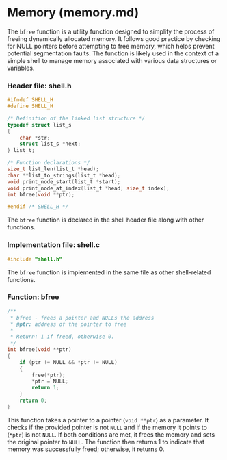# Memory (memory.md)
The `bfree` function is a utility function designed to simplify the process of freeing dynamically allocated memory. It follows good practice by checking for NULL pointers before attempting to free memory, which helps prevent potential segmentation faults. The function is likely used in the context of a simple shell to manage memory associated with various data structures or variables.

### Header file: shell.h

```c
#ifndef SHELL_H
#define SHELL_H

/* Definition of the linked list structure */
typedef struct list_s
{
    char *str;
    struct list_s *next;
} list_t;

/* Function declarations */
size_t list_len(list_t *head);
char **list_to_strings(list_t *head);
void print_node_start(list_t *start);
void print_node_at_index(list_t *head, size_t index);
int bfree(void **ptr);

#endif /* SHELL_H */
```

The `bfree` function is declared in the shell header file along with other functions.

### Implementation file: shell.c

```c
#include "shell.h"
```

The `bfree` function is implemented in the same file as other shell-related functions.

### Function: bfree

```c
/**
 * bfree - frees a pointer and NULLs the address
 * @ptr: address of the pointer to free
 *
 * Return: 1 if freed, otherwise 0.
 */
int bfree(void **ptr)
{
    if (ptr != NULL && *ptr != NULL)
    {
        free(*ptr);
        *ptr = NULL;
        return 1;
    }
    return 0;
}
```

This function takes a pointer to a pointer (`void **ptr`) as a parameter. It checks if the provided pointer is not `NULL` and if the memory it points to (`*ptr`) is not `NULL`. If both conditions are met, it frees the memory and sets the original pointer to `NULL`. The function then returns 1 to indicate that memory was successfully freed; otherwise, it returns 0.
